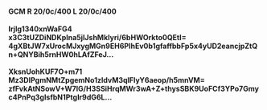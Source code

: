 #### GCM R 20/0c/400 L 20/0c/400
**Irjlg1340xnWaFG4**<br/>**x3C3tUZDiNDKpIna5jlJshMkIyri/6bHWOrkto0QEtI=**<br/>**4gXBtJW7xUrocMJxygMGn9EH6PIhEv0b1gfaffbbFp5x4yUD2eancjpZtQn+QNYBih5rnHW0hLAfZFeJ...**<br/><br/>
**XksnUohKUF7O+m71**<br/>**Mz3DIPgmNMtZpgemNo1zldvM3qlFIyY6aeop/h5mnVM=**<br/>**zfFvkAtNSowV+W7lG/H3SSiHrqMWr3wA+Z+thysSBK9UoFCf3YPo7Gmyc4PnPq3gIsfbN1PtgIr9dG6L...**